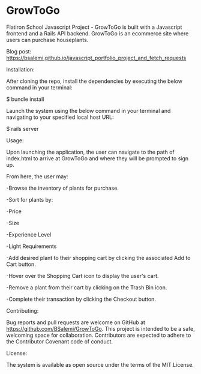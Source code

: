 # GrowToGo

Flatiron School Javascript Project - GrowToGo is built with a Javascript frontend and a Rails API backend. GrowToGo is an ecommerce site where users can purchase houseplants.

Blog post: https://bsalemi.github.io/javascript_portfolio_project_and_fetch_requests

Installation:

After cloning the repo, install the dependencies by executing the below command in your terminal:

$ bundle install

Launch the system using the below command in your terminal and navigating to your specified local host URL:

$ rails server

Usage:

Upon launching the application, the user can navigate to the path of index.html to arrive at GrowToGo and where they will be prompted to sign up.

From here, the user may:

-Browse the inventory of plants for purchase.

-Sort for plants by:

  -Price
  
  -Size
  
  -Experience Level
  
  -Light Requirements
  
-Add desired plant to their shopping cart by clicking the associated Add to Cart button.

-Hover over the Shopping Cart icon to display the user's cart.

-Remove a plant from their cart by clicking on the Trash Bin icon.

-Complete their transaction by clicking the Checkout button.

Contributing:

Bug reports and pull requests are welcome on GitHub at https://github.com/BSalemi/GrowToGo. This project is intended to be a safe, welcoming space for collaboration. Contributors are expected to adhere to the Contributor Covenant code of conduct.

License:

The system is available as open source under the terms of the MIT License.
